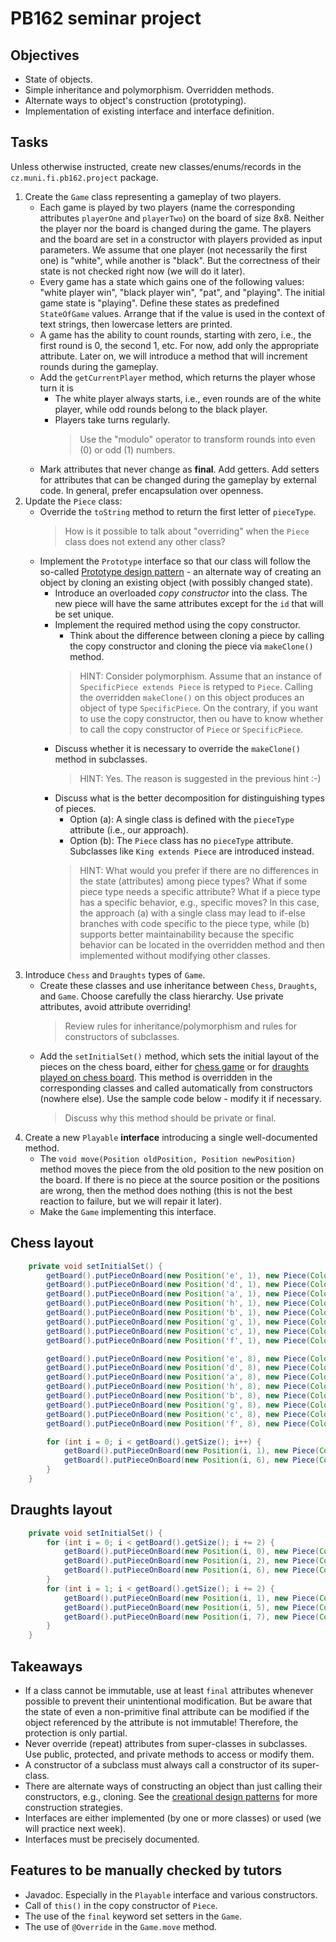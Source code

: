 # PB162 seminar project

## Objectives
* State of objects.
* Simple inheritance and polymorphism. Overridden methods.
* Alternate ways to object's construction (prototyping).
* Implementation of existing interface and interface definition.

## Tasks
Unless otherwise instructed, create new classes/enums/records in the `cz.muni.fi.pb162.project` package.

1. Create the `Game` class representing a gameplay of two players.
    - Each game is played by two players (name the corresponding attributes `playerOne` and `playerTwo`) on 
      the board of size 8x8. Neither the player nor the board is changed during the game. The players and the board are 
      set in a constructor with players provided as input parameters.
      We assume that one player (not necessarily the first one) is "white", while another is "black". But the correctness
      of their state is not checked right now (we will do it later).
    - Every game has a state which gains one of the following values: "white player win", "black player win", "pat", 
      and "playing". The initial game state is "playing". Define these states as predefined `StateOfGame` values. 
      Arrange that if the value is used in the context of text strings, then lowercase letters are printed.
    - A game has the ability to count rounds, starting with zero, i.e., the first round is 0, the second 1, etc.
      For now, add only the appropriate attribute. Later on, we will introduce a method that will increment rounds 
      during the gameplay.
    - Add the `getCurrentPlayer` method, which returns the player whose turn it is
        - The white player always starts, i.e., even rounds are of the white player, while odd rounds belong to the 
          black player.
        - Players take turns regularly.
          > Use the "modulo" operator to transform rounds into even (0) or odd (1) numbers.
    - Mark attributes that never change as **final**. Add getters.
      Add setters for attributes that can be changed during the gameplay by external code.
      In general, prefer encapsulation over openness.
2. Update the `Piece` class:
   - Override the `toString` method to return the first letter of `pieceType`.
     > How is it possible to talk about "overriding" when the `Piece` class does not extend any other class?
   - Implement the `Prototype` interface so that our class will follow the so-called 
     [Prototype design pattern](https://refactoring.guru/design-patterns/prototype) - an alternate way of creating 
     an object by cloning an existing object (with possibly changed state).
     - Introduce an overloaded _copy constructor_ into the class. The new piece will have the same attributes except 
       for the `id` that will be set unique. 
     - Implement the required method using the copy constructor.
       - Think about the difference between cloning a piece by calling the copy constructor and cloning the piece
         via `makeClone()` method.
       > HINT: Consider polymorphism. Assume that an instance of `SpecificPiece extends Piece` is retyped to `Piece`.
       > Calling the overridden `makeClone()` on this object produces an object of type `SpecificPiece`.
       > On the contrary, if you want to use the copy constructor, then ou have to know whether to call 
       > the copy constructor of `Piece` or `SpecificPiece`.
     - Discuss whether it is necessary to override the `makeClone()` method in subclasses.
       > HINT: Yes. The reason is suggested in the previous hint :-)
     - Discuss what is the better decomposition for distinguishing types of pieces.
       - Option (a): A single class is defined with the `pieceType` attribute (i.e., our approach). 
       - Option (b): The `Piece` class has no `pieceType` attribute. Subclasses like `King extends Piece`
         are introduced instead.
       > HINT: What would you prefer if there are no differences in the state (attributes) among piece types?
       > What if some piece type needs a specific attribute? What if a piece type has a specific behavior, e.g., 
       > specific moves? In this case, the approach (a) with a single class may lead to if-else branches with code 
       > specific to the piece type, while (b) supports better maintainability because the specific behavior can be 
       > located in the overridden method and then implemented without modifying other classes.
3. Introduce `Chess` and `Draughts` types of `Game`.
    - Create these classes and use inheritance between `Chess`, `Draughts`, and `Game`. Choose carefully the class hierarchy.
      Use private attributes, avoid attribute overriding!
      > Review rules for inheritance/polymorphism and rules for constructors of subclasses.
    - Add the `setInitialSet()` method, which sets the initial layout of the pieces on the chess board,
      either for [chess game](https://en.wikipedia.org/wiki/Rules_of_chess#Initial_setup) or
      for [draughts played on chess board](https://en.wikipedia.org/wiki/English_draughts).
      This method is overridden in the corresponding classes and called automatically from constructors (nowhere else).
      Use the sample code below - modify it if necessary.
      > Discuss why this method should be private or final.
4. Create a new `Playable` **interface** introducing a single well-documented method.
    - The `void move(Position oldPosition, Position newPosition)` method moves the piece from the old position to the 
      new position on the board. If there is no piece at the source position or the positions are wrong, then the 
      method does nothing (this is not the best reaction to failure, but we will repair it later).
    - Make the `Game` implementing this interface.

## Chess layout
```java
    private void setInitialSet() {
        getBoard().putPieceOnBoard(new Position('e', 1), new Piece(Color.WHITE, PieceType.KING));
        getBoard().putPieceOnBoard(new Position('d', 1), new Piece(Color.WHITE, PieceType.QUEEN));
        getBoard().putPieceOnBoard(new Position('a', 1), new Piece(Color.WHITE, PieceType.ROOK));
        getBoard().putPieceOnBoard(new Position('h', 1), new Piece(Color.WHITE, PieceType.ROOK));
        getBoard().putPieceOnBoard(new Position('b', 1), new Piece(Color.WHITE, PieceType.KNIGHT));
        getBoard().putPieceOnBoard(new Position('g', 1), new Piece(Color.WHITE, PieceType.KNIGHT));
        getBoard().putPieceOnBoard(new Position('c', 1), new Piece(Color.WHITE, PieceType.BISHOP));
        getBoard().putPieceOnBoard(new Position('f', 1), new Piece(Color.WHITE, PieceType.BISHOP));

        getBoard().putPieceOnBoard(new Position('e', 8), new Piece(Color.BLACK, PieceType.KING));
        getBoard().putPieceOnBoard(new Position('d', 8), new Piece(Color.BLACK, PieceType.QUEEN));
        getBoard().putPieceOnBoard(new Position('a', 8), new Piece(Color.BLACK, PieceType.ROOK));
        getBoard().putPieceOnBoard(new Position('h', 8), new Piece(Color.BLACK, PieceType.ROOK));
        getBoard().putPieceOnBoard(new Position('b', 8), new Piece(Color.BLACK, PieceType.KNIGHT));
        getBoard().putPieceOnBoard(new Position('g', 8), new Piece(Color.BLACK, PieceType.KNIGHT));
        getBoard().putPieceOnBoard(new Position('c', 8), new Piece(Color.BLACK, PieceType.BISHOP));
        getBoard().putPieceOnBoard(new Position('f', 8), new Piece(Color.BLACK, PieceType.BISHOP));

        for (int i = 0; i < getBoard().getSize(); i++) {
            getBoard().putPieceOnBoard(new Position(i, 1), new Piece(Color.WHITE, PieceType.PAWN));
            getBoard().putPieceOnBoard(new Position(i, 6), new Piece(Color.BLACK, PieceType.PAWN));
        }
    }
```

## Draughts layout
```java
    private void setInitialSet() {
        for (int i = 0; i < getBoard().getSize(); i += 2) {
            getBoard().putPieceOnBoard(new Position(i, 0), new Piece(Color.WHITE, PieceType.DRAUGHTS_MAN));
            getBoard().putPieceOnBoard(new Position(i, 2), new Piece(Color.WHITE, PieceType.DRAUGHTS_MAN));
            getBoard().putPieceOnBoard(new Position(i, 6), new Piece(Color.BLACK, PieceType.DRAUGHTS_MAN));
        }
        for (int i = 1; i < getBoard().getSize(); i += 2) {
            getBoard().putPieceOnBoard(new Position(i, 1), new Piece(Color.WHITE, PieceType.DRAUGHTS_MAN));
            getBoard().putPieceOnBoard(new Position(i, 5), new Piece(Color.BLACK, PieceType.DRAUGHTS_MAN));
            getBoard().putPieceOnBoard(new Position(i, 7), new Piece(Color.BLACK, PieceType.DRAUGHTS_MAN));
        }
    }
```

## Takeaways
* If a class cannot be immutable, use at least `final` attributes whenever possible to 
  prevent their unintentional modification. But be aware that the state of even a non-primitive final
  attribute can be modified if the object referenced by the attribute is not immutable!
  Therefore, the protection is only partial.
* Never override (repeat) attributes from super-classes in subclasses. Use public, protected, and private 
  methods to access or modify them.
* A constructor of a subclass must always call a constructor of its super-class.
* There are alternate ways of constructing an object than just calling their constructors, e.g., cloning. 
  See the [creational design patterns](https://en.wikipedia.org/wiki/Creational_pattern) for more 
  construction strategies.
* Interfaces are either implemented (by one or more classes) or used (we will practice next week).
* Interfaces must be precisely documented.

## Features to be manually checked by tutors 
* Javadoc. Especially in the `Playable` interface and various constructors.
* Call of `this()` in the copy constructor of `Piece`.
* The use of the `final` keyword set setters in the `Game`.
* The use of `@Override` in the `Game.move` method.
